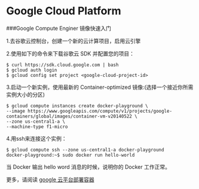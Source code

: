 Google Cloud Platform
===

###Google Compute Enginer 镜像快速入门

1.去谷歌云控制台，创建一个新的云计算项目，启用云引擎

2.使用如下的命令来下载谷歌云 SDK 并配置您的项目：

	$ curl https://sdk.cloud.google.com | bash
	$ gcloud auth login
	$ gcloud config set project <google-cloud-project-id>

3.启动一个新实例，使用最新的 Container-optimized 镜像:(选择一个接近你所需实例大小的分区)

	$ gcloud compute instances create docker-playground \
    --image https://www.googleapis.com/compute/v1/projects/google-containers/global/images/container-vm-v20140522 \
    --zone us-central1-a \
    --machine-type f1-micro

4.用ssh来连接这个实例：

	$ gcloud compute ssh --zone us-central1-a docker-playground
	docker-playground:~$ sudo docker run hello-world

当 Docker 输出 hello word 消息的时候，说明你的 Docker 工作正常。

更多，请阅读 [ google 云平台部署容器 ](https://developers.google.com/compute/docs/containers)